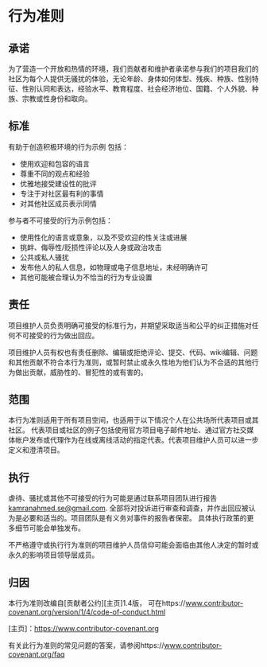 # 行为准则

## 承诺

为了营造一个开放和热情的环境，我们贡献者和维护者承诺参与我们的项目我们的社区为每个人提供无骚扰的体验，无论年龄、身体如何体型、残疾、种族、性别特征、性别认同和表达，经验水平、教育程度、社会经济地位、国籍、个人外貌、种族、宗教或性身份和取向。

## 标准

有助于创造积极环境的行为示例
包括：

* 使用欢迎和包容的语言
* 尊重不同的观点和经验
* 优雅地接受建设性的批评
* 专注于对社区最有利的事情
* 对其他社区成员表示同情

参与者不可接受的行为示例包括：

* 使用性化的语言或意象，以及不受欢迎的性关注或进展
* 挑衅、侮辱性/贬损性评论以及人身或政治攻击
* 公共或私人骚扰
* 发布他人的私人信息，如物理或电子信息地址，未经明确许可
* 其他可能被合理认为不恰当的行为专业设置

## 责任

项目维护人员负责明确可接受的标准行为，并期望采取适当和公平的纠正措施对任何不可接受的行为做出回应。

项目维护人员有权也有责任删除、编辑或拒绝评论、提交、代码、wiki编辑、问题和其他贡献不符合本行为准则，或暂时禁止或永久性地为他们认为不合适的其他行为做出贡献，威胁性的、冒犯性的或有害的。

## 范围

本行为准则适用于所有项目空间，也适用于以下情况个人在公共场所代表项目或其社区。
代表项目或社区的例子包括使用官方项目电子邮件地址、通过官方社交媒体帐户发布或代理作为在线或离线活动的指定代表。代表项目维护人员可以进一步定义和澄清项目。

## 执行

虐待、骚扰或其他不可接受的行为可能是通过联系项目团队进行报告<kamranahmed.se@gmail.com>. 全部将对投诉进行审查和调查，并作出回应被认为是必要和适当的。项目团队是有义务对事件的报告者保密。
具体执行政策的更多细节可能会单独发布。

不严格遵守或执行行为准则的项目维护人员信仰可能会面临由其他人决定的暂时或永久的影响项目领导层成员。


## 归因

本行为准则改编自[贡献者公约][主页]1.4版，
可在https://www.contributor-covenant.org/version/1/4/code-of-conduct.html

[主页]：https://www.contributor-covenant.org

有关此行为准则的常见问题的答案，请参阅https://www.contributor-covenant.org/faq
